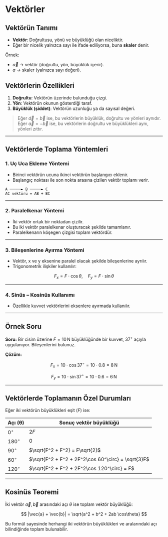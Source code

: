 # Vektörler

## Vektörün Tanımı

* **Vektör**: Doğrultusu, yönü ve büyüklüğü olan niceliktir.
* Eğer bir nicelik yalnızca sayı ile ifade ediliyorsa, buna **skaler** denir.

Örnek:

* $\vec{a}$ → vektör (doğrultu, yön, büyüklük içerir).
* $a$ → skaler (yalnızca sayı değeri).

## Vektörlerin Özellikleri

1. **Doğrultu**: Vektörün üzerinde bulunduğu çizgi.
2. **Yön**: Vektörün okunun gösterdiği taraf.
3. **Büyüklük (şiddet)**: Vektörün uzunluğu ya da sayısal değeri.
   
> Eğer $\vec{d} = \vec{b}$ ise, bu vektörlerin büyüklük, doğrultu ve yönleri aynıdır.  
> Eğer $\vec{a} = -\vec{b}$ ise, bu vektörlerin doğrultu ve büyüklükleri aynı, yönleri zıttır.


---

## Vektörlerde Toplama Yöntemleri

### 1. Uç Uca Ekleme Yöntemi

* Birinci vektörün ucuna ikinci vektörün başlangıcı eklenir.
* Başlangıç noktası ile son nokta arasına çizilen vektör toplamı verir.

```
A ─────► B ─────► C  
AC vektörü = AB + BC
```

---

### 2. Paralelkenar Yöntemi

* İki vektör ortak bir noktadan çizilir.
* Bu iki vektör paralelkenar oluşturacak şekilde tamamlanır.
* Paralelkenarın köşegen çizgisi toplam vektördür.

---

### 3. Bileşenlerine Ayırma Yöntemi

* Vektör, x ve y eksenine paralel olacak şekilde bileşenlerine ayrılır.
* Trigonometrik ilişkiler kullanılır:

$$
F_x = F \cdot \cos\theta, \quad F_y = F \cdot \sin\theta
$$

---

### 4. Sinüs – Kosinüs Kullanımı

* Özellikle kuvvet vektörlerini eksenlere ayırmada kullanılır.

---

## Örnek Soru

**Soru:**
Bir cisim üzerine $F = 10 \, \text{N}$ büyüklüğünde bir kuvvet, $37^\circ$ açıyla uygulanıyor.
Bileşenlerini bulunuz.

**Çözüm:**

$$
F_x = 10 \cdot \cos 37^\circ = 10 \cdot 0.8 = 8 \, \text{N}
$$

$$
F_y = 10 \cdot \sin 37^\circ = 10 \cdot 0.6 = 6 \, \text{N}
$$

---

## Vektörlerde Toplamanın Özel Durumları

Eğer iki vektörün büyüklükleri eşit ($F$) ise:

| Açı (θ)     | Sonuç vektör büyüklüğü                             |
| ----------- | -------------------------------------------------- |
| $0^\circ$   | $2F$                                               |
| $180^\circ$ | $0$                                                |
| $90^\circ$  | $\sqrt{F^2 + F^2} = F\sqrt{2}$                     |
| $60^\circ$  | $\sqrt{F^2 + F^2 + 2F^2\cos 60^\circ} = \sqrt{3}F$ |
| $120^\circ$ | $\sqrt{F^2 + F^2 + 2F^2\cos 120^\circ} = F$        |

---

## Kosinüs Teoremi

İki vektör $\vec{a}, \vec{b}$ arasındaki açı $\theta$ ise toplam vektör büyüklüğü:

$$
|\vec{a} + \vec{b}| = \sqrt{a^2 + b^2 + 2ab \cos\theta}
$$

Bu formül sayesinde herhangi iki vektörün büyüklükleri ve aralarındaki açı bilindiğinde toplam bulunabilir.

